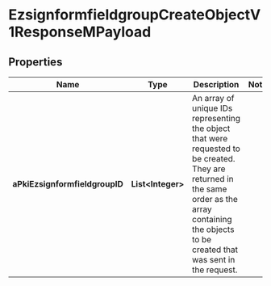 

# EzsignformfieldgroupCreateObjectV1ResponseMPayload

## Properties

Name | Type | Description | Notes
------------ | ------------- | ------------- | -------------
**aPkiEzsignformfieldgroupID** | **List&lt;Integer&gt;** | An array of unique IDs representing the object that were requested to be created.  They are returned in the same order as the array containing the objects to be created that was sent in the request. | 




